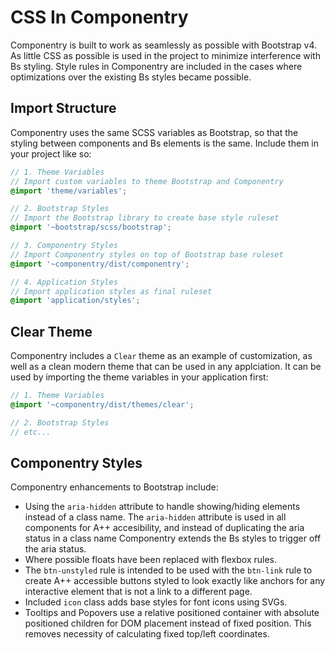 # CSS In Componentry
Componentry is built to work as seamlessly as possible with Bootstrap v4. As little
CSS as possible is used in the project to minimize interference with Bs styling.
Style rules in Componentry are included in the cases where optimizations over the
existing Bs styles became possible.

## Import Structure
Componentry uses the same SCSS variables as Bootstrap, so that the styling between
components and Bs elements is the same. Include them in your project like so:

```scss
// 1. Theme Variables
// Import custom variables to theme Bootstrap and Componentry
@import 'theme/variables';

// 2. Bootstrap Styles
// Import the Bootstrap library to create base style ruleset
@import '~bootstrap/scss/bootstrap';

// 3. Componentry Styles
// Import Componentry styles on top of Bootstrap base ruleset
@import '~componentry/dist/componentry';

// 4. Application Styles
// Import application styles as final ruleset
@import 'application/styles';
```

## Clear Theme
Componentry includes a `Clear` theme as an example of customization, as well as a
clean modern theme that can be used in any applciation. It can be used by importing
the theme variables in your application first:

```scss
// 1. Theme Variables
@import '~componentry/dist/themes/clear';

// 2. Bootstrap Styles
// etc...
```

## Componentry Styles
Componentry enhancements to Bootstrap include:
- Using the `aria-hidden` attribute to handle showing/hiding elements instead of a
  class name. The `aria-hidden` attribute is used in all components for A++
  accesibility, and instead of duplicating the aria status in a class name
  Componentry extends the Bs styles to trigger off the aria status.
- Where possible floats have been replaced with flexbox rules.
- The `btn-unstyled` rule is intended to be used with the `btn-link` rule to create
  A++ accessible buttons styled to look exactly like anchors for any interactive
  element that is not a link to a different page.
- Included `icon` class adds base styles for font icons using SVGs.
- Tooltips and Popovers use a relative positioned container with absolute positioned
  children for DOM placement instead of fixed position. This removes necessity of
  calculating fixed top/left coordinates.
